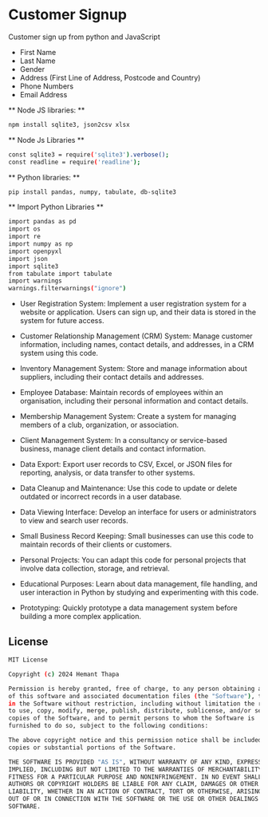 # Customer Signup

Customer sign up from python and JavaScript

- First Name
- Last Name
- Gender
- Address (First Line of Address, Postcode and Country)
- Phone Numbers
- Email Address

** Node JS libraries: **

```bash 
npm install sqlite3, json2csv xlsx
```
** Node Js Libraries **
```bash
const sqlite3 = require('sqlite3').verbose();
const readline = require('readline');
```
** Python libraries: **
```bash 
pip install pandas, numpy, tabulate, db-sqlite3
```
** Import Python Libraries **
```bash
import pandas as pd
import os
import re
import numpy as np
import openpyxl
import json
import sqlite3
from tabulate import tabulate
import warnings
warnings.filterwarnings("ignore")
```

- User Registration System: Implement a user registration system for a website or application. Users can sign up, and their data is stored in the system for future access.

- Customer Relationship Management (CRM) System: Manage customer information, including names, contact details, and addresses, in a CRM system using this code.

- Inventory Management System: Store and manage information about suppliers, including their contact details and addresses.

- Employee Database: Maintain records of employees within an organisation, including their personal information and contact details.

- Membership Management System: Create a system for managing members of a club, organization, or association.

- Client Management System: In a consultancy or service-based business, manage client details and contact information.

- Data Export: Export user records to CSV, Excel, or JSON files for reporting, analysis, or data transfer to other systems.

- Data Cleanup and Maintenance: Use this code to update or delete outdated or incorrect records in a user database.

- Data Viewing Interface: Develop an interface for users or administrators to view and search user records.

- Small Business Record Keeping: Small businesses can use this code to maintain records of their clients or customers.

- Personal Projects: You can adapt this code for personal projects that involve data collection, storage, and retrieval.

- Educational Purposes: Learn about data management, file handling, and user interaction in Python by studying and experimenting with this code.

- Prototyping: Quickly prototype a data management system before building a more complex application.

## License 

```bash
MIT License

Copyright (c) 2024 Hemant Thapa

Permission is hereby granted, free of charge, to any person obtaining a copy
of this software and associated documentation files (the "Software"), to deal
in the Software without restriction, including without limitation the rights
to use, copy, modify, merge, publish, distribute, sublicense, and/or sell
copies of the Software, and to permit persons to whom the Software is
furnished to do so, subject to the following conditions:

The above copyright notice and this permission notice shall be included in all
copies or substantial portions of the Software.

THE SOFTWARE IS PROVIDED "AS IS", WITHOUT WARRANTY OF ANY KIND, EXPRESS OR
IMPLIED, INCLUDING BUT NOT LIMITED TO THE WARRANTIES OF MERCHANTABILITY,
FITNESS FOR A PARTICULAR PURPOSE AND NONINFRINGEMENT. IN NO EVENT SHALL THE
AUTHORS OR COPYRIGHT HOLDERS BE LIABLE FOR ANY CLAIM, DAMAGES OR OTHER
LIABILITY, WHETHER IN AN ACTION OF CONTRACT, TORT OR OTHERWISE, ARISING FROM,
OUT OF OR IN CONNECTION WITH THE SOFTWARE OR THE USE OR OTHER DEALINGS IN THE
SOFTWARE.
```
